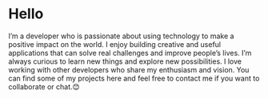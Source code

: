 
# Hello
I’m a developer who is passionate about using technology to make a positive impact on the world. I enjoy building creative and useful applications that can solve real challenges and improve people’s lives. I’m always curious to learn new things and explore new possibilities. I love working with other developers who share my enthusiasm and vision. You can find some of my projects here and feel free to contact me if you want to collaborate or chat.😊


<!--
### Currently working on 
- [Zerity](https://github.com/Georgefemiwise/Zerity)
- [maildrop](https://github.com/Georgefemiwise/MailDrop)

